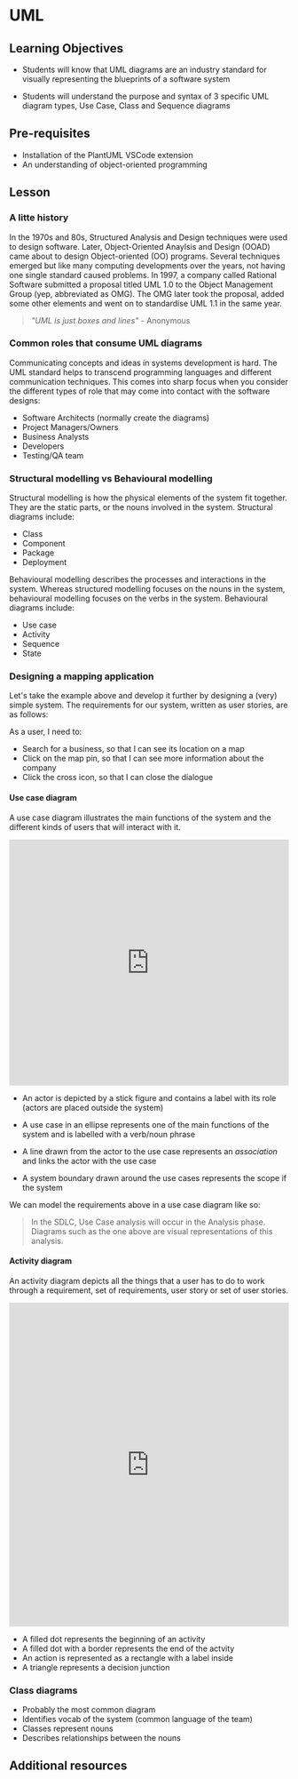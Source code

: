 # UML

## Learning Objectives

- Students will know that UML diagrams are an industry standard for visually representing the blueprints of a software system

- Students will understand the purpose and syntax of 3 specific UML diagram types, Use Case, Class and Sequence diagrams

## Pre-requisites

- Installation of the PlantUML VSCode extension
- An understanding of object-oriented programming

## Lesson

### A litte history

In the 1970s and 80s, Structured Analysis and Design techniques were used to design software. Later, Object-Oriented Anaylsis and Design (OOAD) came about to design Object-oriented (OO) programs. Several techniques emerged but like many computing developments over the years, not having one single standard caused problems. In 1997, a company called Rational Software submitted a proposal titled UML 1.0 to the Object Management Group (yep, abbreviated as OMG). The OMG later took the proposal, added some other elements and went on to standardise UML 1.1 in the same year.

> _"UML is just boxes and lines"_ - Anonymous

### Common roles that consume UML diagrams

Communicating concepts and ideas in systems development is hard. The UML standard helps to transcend programming languages and different communication techniques. This comes into sharp focus when you consider the different types of role that may come into contact with the software designs:

- Software Architects (normally create the diagrams)
- Project Managers/Owners
- Business Analysts
- Developers
- Testing/QA team

### Structural modelling vs Behavioural modelling

Structural modelling is how the physical elements of the system fit together. They are the static parts, or the nouns involved in the system. Structural diagrams include:

- Class
- Component
- Package
- Deployment

Behavioural modelling describes the processes and interactions in the system. Whereas structured modelling focuses on the nouns in the system, behavioural modelling focuses on the verbs in the system. Behavioural diagrams include:

- Use case
- Activity
- Sequence
- State

### Designing a mapping application

Let's take the example above and develop it further by designing a (very) simple system. The requirements for our system, written as user stories, are as follows:

As a user, I need to:

- Search for a business, so that I can see its location on a map
- Click on the map pin, so that I can see more information about the company
- Click the cross icon, so that I can close the dialogue

#### Use case diagram

A use case diagram illustrates the main functions of the system and the different kinds of users that will interact with it.

<iframe frameborder="0" style="width:100%;height:443px;" src="https://viewer.diagrams.net/?highlight=0000ff&edit=_blank&layers=1&nav=1&title=usecase_map.drawio#RzVfLbuMgFP2aLDvyIw932SZtZ9FK1WSkeeyIubVRMFgYJ%2FF8%2FVzH2LGN0zZVH1kZDvgC51wOMPLnye5OkTR%2BkBT4yHPobuQvRp7n%2BtMZfkqkqJCZP66ASDFqOh2AJfsHBnQMmjMKWaejlpJrlnbBUAoBoe5gRCm57XZ7krw7akoisIBlSLiN%2FmJUxxUaTJwD%2Fh1YFNcju45pSUjd2QBZTKjctiD%2FZuTPlZS6KiW7OfCSvJqX6r%2FbI63NxBQI%2FZofFhfF%2BhbuxWyy%2BDn9m8abeC0vTJQN4blZ8DzPtExAmUnromYC55%2BWxTzhV6GWauRfb0BphlzdkxXwR5kxzaTALiupMUarwxVnUdmgZYporBOOFReLMtecCZg36jkI2iurp4nhYNeCzErvAGesVYFd6tZaIJN2XmDq24OIvoHiln5TgxGTNlET%2BcAsFgy5JxA9sYheAlFhjNiqnLcgCViUY1zMc6xcb2OmYZmSsGzZ4lbr0vgOjPk9xlzfZsz1BigLPoqyqUWZTZCgV%2BUmx5qQArqkIBeq%2BF3m1DfnMqiBP3sgQBsywGJn0q6qFe3aIyiGi8Hd8EJmaqIi0C%2FrD7RjN7YaLbYnA2TXmAJONNt0TWpIATPCo2Q440bsxl7726MOkclchWD%2BaptKL1A%2Fa5rAdaCKGCvQPiGaZb89R2a2f3EWrvf%2Bm5ZSMXFWu2rIhz53VwUDjElko2aMMsJllJ%2BXGY2%2F3Ixc%2B6Q8zY3ebh3BWVtHI9XJ1jE9ovEnWYfrfZmis%2FNW1J2%2BUdFxP9DnKuq9QtFsyxJO9lJmOB1tXhzvdO30%2Bpco1%2FYt3xmQcuw9Y1xmuB94QyYi4nDaeEOZM%2B6NRjjecQTRgBdyQbMPEce%2Bzj3sD5xsfw9mIirLRaYhsURD9nV372VayTU%2BG3j5Dqn35hPjvAcR8%2FDg8KQH3iMJo5QfO9JUyQXQj8uOy4FDbTag1nO5ceRQw%2BrhZVlJeHif%2Bzf%2FAQ%3D%3D"></iframe>

- An actor is depicted by a stick figure and contains a label with its role (actors are placed outside the system)

- A use case in an ellipse represents one of the main functions of the system and is labelled with a verb/noun phrase

- A line drawn from the actor to the use case represents an _association_ and links the actor with the use case

- A system boundary drawn around the use cases represents the scope if the system

We can model the requirements above in a use case diagram like so:

> In the SDLC, Use Case analysis will occur in the Analysis phase. Diagrams such as the one above are visual representations of this analysis.

#### Activity diagram

An activity diagram depicts all the things that a user has to do to work through a requirement, set of requirements, user story or set of user stories.

<iframe frameborder="0" style="width:100%;height:583px;" src="https://viewer.diagrams.net/?highlight=0000ff&edit=_blank&layers=1&nav=1&title=activity_diagram.drawio#R5Vlde9smFP41vqwfSejDuUydrlv7dNuzrFtzSSVssWChIVzb%2B%2FUDCSQByqy4iu21uXDEAR3gPe%2F5AM3AcrN%2Fy2CZf6AZIrPAy%2FYzcDcLgiSMxK8UHBpB6CeNYM1w1oj8TnCP%2F0FK6CnpFmeoMgZySgnHpSlMaVGglBsyyBjdmcNWlJizlnCNHMF9Cokr%2FRNnPFdSP77pOn5EeJ2rqRdB3HR8hunjmtFtoeabBWBV%2FzXdG6h1qY1WOczoricCb2ZgySjlzdNmv0REQqtha9774Ynedt0MFXzMC8Xyrz8%2BgXcffwn44uGnD%2BXv7%2F3tq1gt7gskWwXIPYIszeUGD%2BKngBskdBKaQo5pobbCDxq%2BGgAkp%2FBn4PUuxxzdlzCVvTvBFyHL%2BYaobjUXYhztn9yF32IjKIfoBnEmF6JeCBLFt4OmkdrBrmc8DXnes5veKVR8WbeqO8zEg4LtORD6DoQOSqjIbiVXRSslsKpwagKD9ph%2FEs%2FePFKth17Pndy7pxsH3SjE6nsvyeZDv697rW7p95rFocxxC8sEwg8hWyN%2BlD2urXq2iAZMoWUMEUGqL%2BY6huyjZviVYrHClgoAmFQILQtXdMtSpF7qO4alJ9QUOlj00YoaHBxFNVvaXX8FgYLjBGI53XzeVmdxMRD488CEtg1iPcsGyTxybWsbYTo3CwdQiomY9vWK1ubs4Ir%2F3lLd8aqqU86tGOB75b7rFE9r%2Bf9nWlOx2hJeaY1ihY3SZohjDgEuN3GvOKOPaEkJZUJS0ALJ%2BTEhlggSvC5Ek6CV1CANhUUyulXiDc4yOcmgmbtY601k6cRkfpuUe2YOBxzYdpDpjHzzrFiqMHXofzy4XSpmhaGF%2BMlBy1Lkg%2FMGreR5Wc%2B1lE55fi%2FhdelvOOWNT10NjEeD7sVSV2TRwK5OTqWBw6eXpsGI3HW0%2BNGFjG%2BUMV1V860XMkd9eSwbIkvRzZnJEE9AhqushI%2BHE28s0y4bdxZWuPBOZJpde7eVwxGqCdvDQ29YKQdU%2F7Fgax7%2FxjjkiodG47Q8ThweLwlOH%2BtTfSkZgq%2FvIAwGSvTzHoSTxWXcf%2FKqYIQbNxS5FjcGJ1eRwIoH584Yz6v3r5Ey18WE8NRC0rlMOXMhqfdhxFxaoauOuS1IF4u5i5e6FflNX4h4q%2FqK%2Bzu7GLGPVYlr6LNejCyiCQJlWyZf7Jy1WFw0WIJwHseGYaPTC2BXl%2B3lLx0yxxy3CMFl9ZTf9MgBq7L5urbCe%2BlJhovOAuDVf1NdMAdzq6yPHPcKBi6XtWx693Ir%2Fv8LlCaQ0UCgGkpILxeoxhwCJkFS5Y0MMzFGfpoEd8J55aanAdbMAFHsUhQMAGtf3YwAVjS7r8BNcOi%2BtIM3%2FwI%3D"></iframe>

- A filled dot represents the beginning of an activity
- A filled dot with a border represents the end of the actvity
- An action is represented as a rectangle with a label inside
- A triangle represents a decision junction

### Class diagrams

- Probably the most common diagram
- Identifies vocab of the system (common language of the team)
- Classes represent nouns
- Describes relationships between the nouns

## Additional resources

